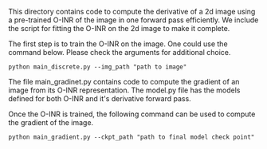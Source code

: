 This directory contains code to compute the derivative of a 2d image using a pre-trained O-INR of the image in one forward pass efficiently. We include the script for fitting the O-INR on the 2d image to make it complete.

The first step is to train the O-INR on the image. One could use the command below. Please check the arguments for additional choice.

```
python main_discrete.py --img_path "path to image"
```

The file main_gradinet.py contains code to compute the gradient of an image from its O-INR representation. The model.py file has the models defined for both O-INR and it's derivative forward pass. 

Once the O-INR is trained, the following command can be used to compute the gradient of the image.

```
python main_gradient.py --ckpt_path "path to final model check point"
```
